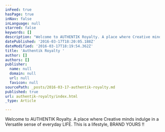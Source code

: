 ```yaml
---
inFeed: true
hasPage: true
inNav: false
inLanguage: null
starred: false
keywords: []
description: "Welcome to AUTHENTIK Royalty. A place where Creative minds indulge in Versatile\_"
datePublished: '2016-03-17T18:20:05.188Z'
dateModified: '2016-03-17T18:19:54.362Z'
title: 'Authentik Royalty '
author: []
authors: []
publisher:
  name: null
  domain: null
  url: null
  favicon: null
sourcePath: _posts/2016-03-17-authentik-royalty.md
published: true
url: authentik-royalty/index.html
_type: Article

---
```

Welcome to AUTHENTIK Royalty. A place where Creative minds indulge in a Versatile sense of everyday LIFE. This is a lifestyle, BRAND YOURS !!